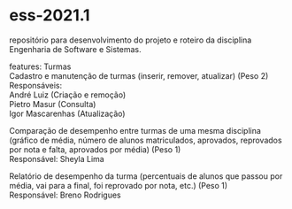 # ess-2021.1
repositório para desenvolvimento do projeto e roteiro da disciplina Engenharia de Software e Sistemas.  
  
features: Turmas  
Cadastro e manutenção de turmas (inserir, remover, atualizar) (Peso 2)  
Responsáveis:  
André Luiz (Criação e remoção)  
Pietro Masur (Consulta)  
Igor Mascarenhas (Atualização)  

Comparação de desempenho entre turmas de uma mesma disciplina (gráfico de média, número de alunos matriculados, aprovados, reprovados por nota e falta, aprovados por média) (Peso 1)  
Responsável: Sheyla Lima  
  
Relatório de desempenho da turma (percentuais de alunos que passou por média, vai para a final, foi reprovado por nota, etc.) (Peso 1)  
Responsável: Breno Rodrigues  